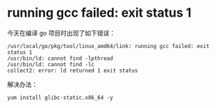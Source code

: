 # running gcc failed: exit status 1

今天在编译 go 项目时出现了如下错误：

```shell
/usr/local/go/pkg/tool/linux_amd64/link: running gcc failed: exit status 1
/usr/bin/ld: cannot find -lpthread
/usr/bin/ld: cannot find -lc
collect2: error: ld returned 1 exit status
```

解决办法：

```shell
yum install glibc-static.x86_64 -y
```

